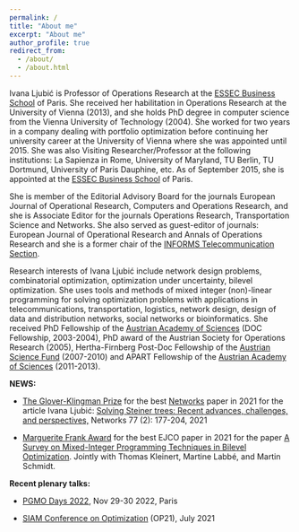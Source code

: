 ```yaml
---
permalink: /
title: "About me"
excerpt: "About me"
author_profile: true
redirect_from:
  - /about/
  - /about.html
---
```


Ivana Ljubić is Professor of Operations Research at the [ESSEC Business School](http://www.essec.edu/) of Paris. She received her habilitation in Operations Research at the University of Vienna (2013), and she holds PhD degree in computer science from the Vienna University of Technology (2004).
She worked for two years in a company dealing with portfolio optimization before continuing her university career at the University of Vienna where she was appointed until 2015. She was also Visiting Researcher/Professor at the following institutions: La Sapienza in Rome, University of Maryland, TU Berlin, TU Dortmund, University of Paris Dauphine, etc. As of September 2015, she is appointed at the [ESSEC Business School](http://www.essec.edu/) of Paris.

She is member of the Editorial Advisory Board for the journals European Journal of Operational Research, Computers and Operations Research, and she is Associate Editor for the journals Operations Research, Transportation Science and Networks. She also served as guest-editor of journals: European Journal of Operational Research and Annals of Operations Research and she is a former chair of the [INFORMS Telecommunication Section](https://www.informs.org/Community/Telecom).

Research interests of Ivana Ljubić include network design problems, combinatorial optimization, optimization under uncertainty, bilevel optimization. She uses tools and methods of mixed integer (non)-linear programming for solving optimization problems with applications in telecommunications, transportation, logistics, network design, design of data and distribution networks, social networks or bioinformatics.
She received PhD Fellowship of the [Austrian Academy of Sciences](http://www.oeaw.ac.at/en/austrian-academy-of-sciences/) (DOC Fellowship, 2003-2004), PhD award of the Austrian Society for Operations Research (2005), Hertha-Firnberg Post-Doc Fellowship of the [Austrian Science Fund](http://www.fwf.ac.at/) (2007-2010) and APART Fellowship of the [Austrian Academy of Sciences](http://www.oeaw.ac.at/en/austrian-academy-of-sciences/) (2011-2013).


**NEWS:**
- [The Glover-Klingman Prize](https://onlinelibrary.wiley.com/page/journal/10970037/homepage/glover-klingman_prize.htm) for the best [Networks](https://onlinelibrary.wiley.com/journal/10970037 "Networks") paper in 2021 for the article Ivana Ljubić: [Solving Steiner trees: Recent advances, challenges, and perspectives,](https://onlinelibrary.wiley.com/doi/10.1002/net.22005) Networks 77 (2): 177-204, 2021

- [Marguerite Frank Award](https://www.sciencedirect.com/science/article/pii/S2192440622000028) for the best EJCO paper in 2021 for the paper [A Survey on Mixed-Integer Programming Techniques in Bilevel Optimization](https://www.sciencedirect.com/science/article/pii/S2192440621001349). Jointly with Thomas Kleinert, Martine Labbé, and Martin Schmidt.


**Recent plenary talks:** 

- [PGMO Days 2022](https://www.fondation-hadamard.fr/fr/la-fmjh-soutient/recherche/home/pgmo-days/), Nov 29-30 2022, Paris

- [SIAM Conference on Optimization](https://www.siam.org/conferences/cm/program/invited-presentations/op21-invited-presentations) (OP21), July 2021 

